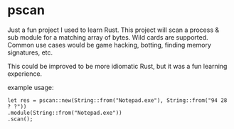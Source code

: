 # pscan
Just a fun project I used to learn Rust. This project will scan a process & sub module for a matching array of bytes. Wild cards are supported. Common use cases would be game hacking, botting, finding memory signatures, etc.

This could be improved to be more idiomatic Rust, but it was a fun learning experience.

example usage:

    let res = pscan::new(String::from("Notepad.exe"), String::from("94 28 ? ?"))
    .module(String::from("Notepad.exe"))
    .scan();
